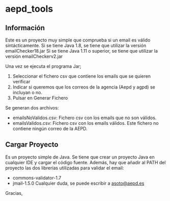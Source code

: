 # aepd_tools



## Información

Este es un proyecto muy simple que comprueba si un email es válido sintácticamente.
Si se tiene Java 1.8, se tiene que utilizar la versión emailChecker18.jar
Si se tiene Java 1.11 o superior, se tiene que utilizar la versión emailCheckerv2.jar

Una vez se ejecuta el programa Jar;
1. Seleccionar el fichero csv que contiene los emails que se quieren verificar
2. Indicar si queremos que los correos de la agencia (Aepd y agpd) se incluyan o no.
3. Pulsar en Generar Fichero

Se generan dos archivos:
- emailsNoValidos.csv: Fichero csv con los emails que no son válidos.
- emailsValidos.csv: Fichero csv con los emails válidos. Este fichero no contiene ningún correo de la AEPD.

## Cargar Proyecto
Es un proyecto simple de Java. Se tiene que  crear un proyecto Java en cualquier IDE y cargar el código fuente. Además, hay que añadir al PATH del proyecto las dos librerías utilizadas para validar el email:
- commons-validator-1.7
- jmail-1.5.0
Cualquier duda, se puede escribir a asoto@aepd.es

Gracias,

